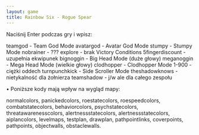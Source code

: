 ```yaml
---
layout: game
title: Rainbow Six - Rogue Spear
---
```


Naciśnij Enter podczas gry i wpisz:

teamgod 		- Team God Mode
avatargod 	- Avatar God Mode
stumpy 		- Stumpy Mode
nobrainer 	- ???
explore 		- brak Victory Conditions
5fingerdiscount 	- uzupełnia ekwipunek
bignoggin 	- Big Head Mode (duże głowy)
meganoggin 	- Mega Head Mode (wielkie głowy)
clodhopper 	- Clodhopper Mode
1-900 		- ciężki oddech 
turnpunchkick 	- Side Scroller Mode
theshadowknows 	- nietykalność dla żołnierza
teamshadow 	- j/w ale dla całego zespołu

• Poniższe kody mają wpływ na wygląd mapy:

normalcolors, panickedcolors, roestatecolors, roespeedcolors, 
combatstatecolors, behaviorcolors, psychstatecolors, 
threatawarenesscolors, alertnessstatecolors, alertnessstatecolors, 
aiplancolors, levelmaps, testplan, drawplan, pathpointlinks, 
coverpoints, 
pathpoints, objectwalls, obstaclewalls.
